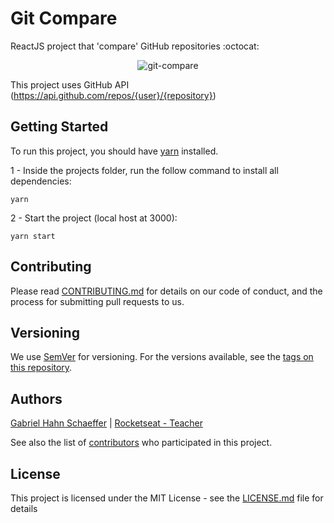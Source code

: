 # Git Compare

ReactJS project that 'compare' GitHub repositories :octocat:

<p align="center">
    <img src="https://media.giphy.com/media/57UhZKjoZPZuogWflc/giphy.gif" alt="git-compare" />
</p>

This project uses GitHub API (https://api.github.com/repos/{user}/{repository})

## Getting Started

To run this project, you should have [yarn](https://yarnpkg.com/en/) installed.

1 - Inside the projects folder, run the follow command to install all dependencies:

```
yarn
```

2 - Start the project (local host at 3000):

```
yarn start
```

## Contributing

Please read [CONTRIBUTING.md](https://gist.github.com/PurpleBooth/b24679402957c63ec426) for details on our code of conduct, and the process for submitting pull requests to us.

## Versioning

We use [SemVer](http://semver.org/) for versioning. For the versions available, see the [tags on this repository](https://github.com/gabriel-hahn/git-compare/tags).

## Authors

[Gabriel Hahn Schaeffer](https://github.com/gabriel-hahn/) | [Rocketseat - Teacher](https://github.com/Rocketseat)

See also the list of [contributors](https://github.com/gabriel-hahn/git-compare/contributors) who participated in this project.

## License

This project is licensed under the MIT License - see the [LICENSE.md](LICENSE) file for details

